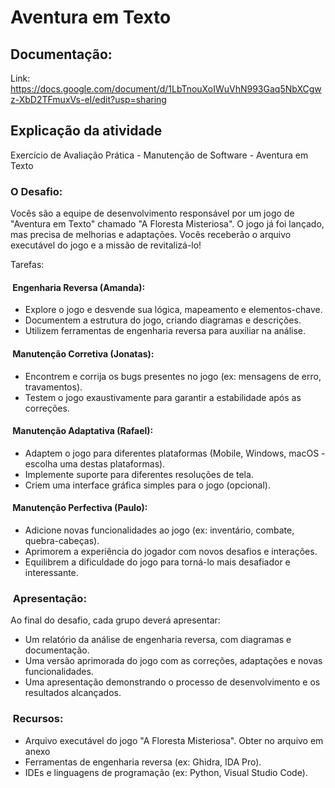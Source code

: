 # Aventura em Texto


## Documentação:
Link: https://docs.google.com/document/d/1LbTnouXoIWuVhN993Gaq5NbXCgwz-XbD2TFmuxVs-eI/edit?usp=sharing



## Explicação da atividade
Exercício de Avaliação Prática - Manutenção de Software - Aventura em Texto

### O Desafio:
Vocês são a equipe de desenvolvimento responsável por um jogo de "Aventura em Texto" chamado "A Floresta Misteriosa". O jogo já foi lançado, mas precisa de melhorias e adaptações. Vocês receberão o arquivo executável do jogo e a missão de revitalizá-lo!

Tarefas:

#### &nbsp;Engenharia Reversa (Amanda):
- Explore o jogo e desvende sua lógica, mapeamento e elementos-chave.
- Documentem a estrutura do jogo, criando diagramas e descrições.
- Utilizem ferramentas de engenharia reversa para auxiliar na análise.

#### &nbsp;Manutenção Corretiva (Jonatas):
- Encontrem e corrija os bugs presentes no jogo (ex: mensagens de erro, travamentos).
- Testem o jogo exaustivamente para garantir a estabilidade após as correções.

#### &nbsp;Manutenção Adaptativa (Rafael):
- Adaptem o jogo para diferentes plataformas (Mobile, Windows, macOS - escolha uma destas plataformas). 
- Implemente suporte para diferentes resoluções de tela.
- Criem uma interface gráfica simples para o jogo (opcional).

#### &nbsp;Manutenção Perfectiva (Paulo):
- Adicione novas funcionalidades ao jogo (ex: inventário, combate, quebra-cabeças).
- Aprimorem a experiência do jogador com novos desafios e interações.
- Equilibrem a dificuldade do jogo para torná-lo mais desafiador e interessante.

### &nbsp;Apresentação:
Ao final do desafio, cada grupo deverá apresentar:
- Um relatório da análise de engenharia reversa, com diagramas e documentação.
- Uma versão aprimorada do jogo com as correções, adaptações e novas funcionalidades.
- Uma apresentação demonstrando o processo de desenvolvimento e os resultados alcançados.

### &nbsp;Recursos:
- Arquivo executável do jogo "A Floresta Misteriosa".  Obter no arquivo em anexo
- Ferramentas de engenharia reversa (ex: Ghidra, IDA Pro).
- IDEs e linguagens de programação (ex: Python, Visual Studio Code).
